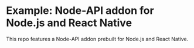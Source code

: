 # Example: Node-API addon for Node.js and React Native

This repo features a Node-API addon prebuilt for Node.js and React Native.
